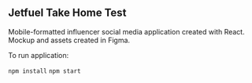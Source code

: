 ## Jetfuel Take Home Test

Mobile-formatted influencer social media application created with React. Mockup and assets created in Figma. 

To run application: 

`npm install`
`npm start`

